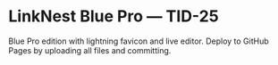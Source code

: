 # LinkNest Blue Pro — TID-25

Blue Pro edition with lightning favicon and live editor. Deploy to GitHub Pages by uploading all files and committing.
